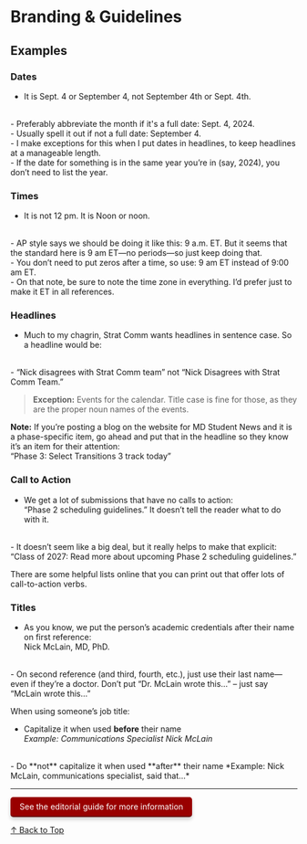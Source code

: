 # **Branding & Guidelines**

## Examples

### Dates

- It is Sept. 4 or September 4, not September 4th or Sept. 4th.
</br>
- Preferably abbreviate the month if it's a full date: Sept. 4, 2024.
</br>
- Usually spell it out if not a full date: September 4.
</br>
- I make exceptions for this when I put dates in headlines, to keep headlines at a manageable length.
</br>
- If the date for something is in the same year you’re in (say, 2024), you don’t need to list the year.

### Times

- It is not 12 pm. It is Noon or noon.
</br>
- AP style says we should be doing it like this: 9 a.m. ET. But it seems that the standard here is 9 am ET—no periods—so just keep doing that.
</br>
- You don’t need to put zeros after a time, so use: 9 am ET instead of 9:00 am ET.
</br>
- On that note, be sure to note the time zone in everything. I’d prefer just to make it ET in all references.

### Headlines

- Much to my chagrin, Strat Comm wants headlines in sentence case. So a headline would be:
</br>
- “Nick disagrees with Strat Comm team” not “Nick Disagrees with Strat Comm Team.”

>**Exception:** Events for the calendar. Title case is fine for those, as they are the proper noun names of the events.

**Note:** If you’re posting a blog on the website for MD Student News and it is a phase-specific item, go ahead and put that in the headline so they know it’s an item for their attention:  
“Phase 3: Select Transitions 3 track today”

### Call to Action

- We get a lot of submissions that have no calls to action:  
“Phase 2 scheduling guidelines.” It doesn’t tell the reader what to do with it.
</br>
- It doesn’t seem like a big deal, but it really helps to make that explicit:  
“Class of 2027: Read more about upcoming Phase 2 scheduling guidelines.”

There are some helpful lists online that you can print out that offer lots of call-to-action verbs.

### Titles

- As you know, we put the person’s academic credentials after their name on first reference:  
Nick McLain, MD, PhD.
</br>
- On second reference (and third, fourth, etc.), just use their last name—even if they’re a doctor. Don’t put “Dr. McLain wrote this…” – just say “McLain wrote this…”

When using someone’s job title:

- Capitalize it when used **before** their name  
  *Example: Communications Specialist Nick McLain*
</br>
- Do **not** capitalize it when used **after** their name  
  *Example: Nick McLain, communications specialist, said that…*

---
<p style="text-align: left;">
  <a href="https://medicine.iu.edu/style-guide"
     style="display: inline-block;
            padding: 8px 16px;
            background-color: #990000;
            color: white;
            text-decoration: none;
            border-radius: 5px;
            box-shadow: 0 4px 6px rgba(0, 0, 0, 0.2);
            border-bottom: 2px solid #660000;
            transition: all 0.1s ease-in-out;
            position: relative;"
     onmousedown="this.style.transform='translateY(2px)'; this.style.boxShadow='0 2px 3px rgba(0,0,0,0.2)'"
     onmouseup="this.style.transform='translateY(0)'; this.style.boxShadow='0 4px 6px rgba(0,0,0,0.2)'">
    See the editorial guide for more information
  </a>
</p>

<a href="#top" class="back-to-top">↑ Back to Top</a>
